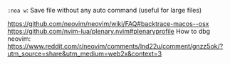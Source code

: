 `:noa w`: Save file without any auto command (useful for large files)

https://github.com/neovim/neovim/wiki/FAQ#backtrace-macos--osx
https://github.com/nvim-lua/plenary.nvim#plenaryprofile
How to dbg neovim: https://www.reddit.com/r/neovim/comments/lnd22u/comment/gnzz5ok/?utm_source=share&utm_medium=web2x&context=3
